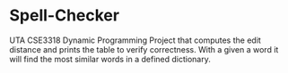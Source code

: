 # Spell-Checker
UTA CSE3318
Dynamic Programming Project that computes the edit distance and prints the table to verify correctness. With a given a word it will find the most similar words in a defined dictionary.
